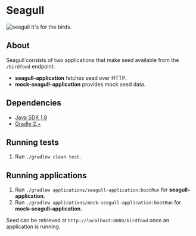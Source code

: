 # Seagull

![seagull](https://upload.wikimedia.org/wikipedia/commons/thumb/7/73/Larus_pacificus_Bruny_Island.jpg/164px-Larus_pacificus_Bruny_Island.jpg)
It's for the birds.

## About

Seagull consists of two applications that make seed available from the `/birdfood` endpoint:
- **seagull-application** fetches seed over HTTP. 
- **mock-seagull-application** provides mock seed data. 

## Dependencies
- [Java SDK 1.8](http://www.oracle.com/technetwork/java/javase/downloads/jdk8-downloads-2133151.html)
- [Gradle 2.+](http://gradle.org/gradle-download/)

## Running tests

1. Run `./gradlew clean test`.

## Running applications

1. Run `./gradlew applications/seagull-application:bootRun` for **seagull-application**.
1. Run `./gradlew applications/mock-seagull-application:bootRun` for **mock-seagull-application**.

Seed can be retrieved at `http://localhost:8080/birdfood` once an application is running. 
